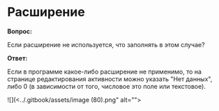# Расширение

**Вопрос:**

Если расширение не используется, что заполнять в этом случае?

**Ответ:**&#x20;

Если в программе какое-либо расширение не применимо, то на странице редактирования активности можно указать "Нет данных", либо 0 (в зависимости от того, числовое это поле или текстовое).

![](<../.gitbook/assets/image (80).png" alt=""><figcaption></figcaption></figure>
